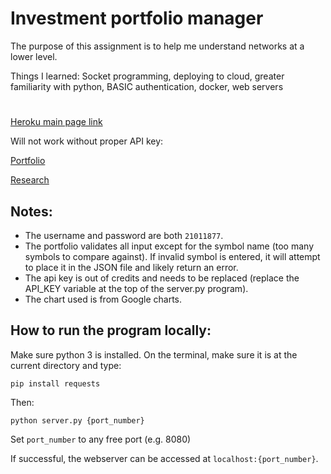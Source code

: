 # Investment portfolio manager

The purpose of this assignment is to help me understand networks at a lower level.

Things I learned:
Socket programming, deploying to cloud, greater familiarity with python, BASIC authentication, docker, web servers

#

[Heroku main page link](https://stock-159.herokuapp.com/)

Will not work without proper API key:

[Portfolio](https://stock-159.herokuapp.com/portfolio)

[Research](https://stock-159.herokuapp.com/research)

## Notes:

- The username and password are both `21011877`.
- The portfolio validates all input except for the symbol name (too many symbols to compare against). If invalid symbol is entered, it will attempt to place it in the JSON file and likely return an error.
- The api key is out of credits and needs to be replaced (replace the API_KEY variable at the top of the server.py program).
- The chart used is from Google charts.

## How to run the program locally:

Make sure python 3 is installed. On the terminal, make sure it is at the current directory and type:

```Python3
pip install requests
```

Then:

```Python3
python server.py {port_number}
```

Set `port_number` to any free port (e.g. 8080)

If successful, the webserver can be accessed at `localhost:{port_number}`.
